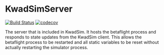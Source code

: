 # KwadSimServer 
[![Build Status](https://travis-ci.org/timower/KwadSimServer.svg?branch=master)](https://travis-ci.org/timower/KwadSimServer)
[![codecov](https://codecov.io/gh/timower/KwadSimServer/branch/master/graph/badge.svg)](https://codecov.io/gh/timower/KwadSimServer)


The server that is included in KwadSim.
It hosts the betaflight process and responds to state updates from the KwadSim client.
This allows the betaflight process to be restarted and all static variables to be reset 
without actually restarting the simulator process.
